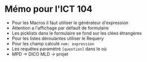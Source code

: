 # Mémo pour l'ICT 104

- Pour les Macros il faut utiliser le générateur d'expression
- Attention a l'affichage par défault de formulaire
- Les picklists dans le formulaire se fond sur les clées étrangères
- Pour les listes déroulantes utiliser le Requery
- Pour les champ calculé ```nom: expression```
- Les requêtes paramètré ```[question]``` dans le où
- MPD -> DICO MLD -> projet

